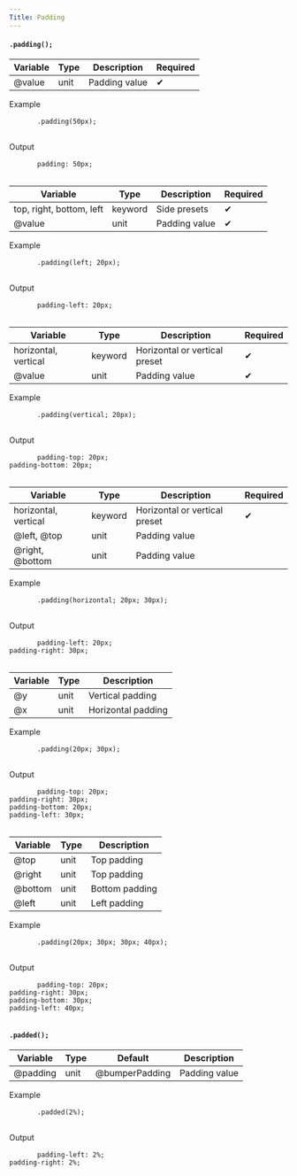 ```yaml
---
Title: Padding
---
```


#### `.padding();`

<table class="doc-table">
  <thead>
    <tr>
      <th>Variable</th>
      <th>Type</th>
      <th>Description</th>
      <th>Required</th>
    </tr>
  </thead>
  <tbody>
    <tr>
      <td>@value</td>
      <td>unit</td>
      <td>Padding value</td>
      <td>✔</td>
    </tr>
  </tbody>
</table>

<div class="example-output">
  <div class="example-output__block">
    <div class="example-output__heading">Example</div>
    <pre class="language-less">
      <code>.padding(50px);</code>
    </pre>
  </div>
  <div class="example-output__block">
    <div class="example-output__heading">Output</div>
    <pre class="language-css">
      <code>padding: 50px;</code>
    </pre>
  </div>
</div>

<table class="doc-table">
  <thead>
    <tr>
      <th>Variable</th>
      <th>Type</th>
      <th>Description</th>
      <th>Required</th>
    </tr>
  </thead>
  <tbody>
    <tr>
      <td>top, right, bottom, left</td>
      <td>keyword</td>
      <td>Side presets</td>
      <td>✔</td>
    </tr>
    <tr>
      <td>@value</td>
      <td>unit</td>
      <td>Padding value</td>
      <td>✔</td>
    </tr>
  </tbody>
</table>

<div class="example-output">
  <div class="example-output__block">
    <div class="example-output__heading">Example</div>
    <pre class="language-less">
      <code>.padding(left; 20px);</code>
    </pre>
  </div>
  <div class="example-output__block">
    <div class="example-output__heading">Output</div>
    <pre class="language-css">
      <code>padding-left: 20px;</code>
    </pre>
  </div>
</div>

<table class="doc-table">
  <thead>
    <tr>
      <th>Variable</th>
      <th>Type</th>
      <th>Description</th>
      <th>Required</th>
    </tr>
  </thead>
  <tbody>
    <tr>
      <td>horizontal, vertical</td>
      <td>keyword</td>
      <td>Horizontal or vertical preset</td>
      <td>✔</td>
    </tr>
    <tr>
      <td>@value</td>
      <td>unit</td>
      <td>Padding value</td>
      <td>✔</td>
    </tr>
  </tbody>
</table>

<div class="example-output">
  <div class="example-output__block">
    <div class="example-output__heading">Example</div>
    <pre class="language-less">
      <code>.padding(vertical; 20px);</code>
    </pre>
  </div>
  <div class="example-output__block">
    <div class="example-output__heading">Output</div>
    <pre class="language-css">
      <code>padding-top: 20px;
padding-bottom: 20px;</code>
    </pre>
  </div>
</div>

<table class="doc-table">
  <thead>
    <tr>
      <th>Variable</th>
      <th>Type</th>
      <th>Description</th>
      <th>Required</th>
    </tr>
  </thead>
  <tbody>
    <tr>
      <td>horizontal, vertical</td>
      <td>keyword</td>
      <td>Horizontal or vertical preset</td>
      <td>✔</td>
    </tr>
    <tr>
      <td>@left, @top</td>
      <td>unit</td>
      <td>Padding value</td>
      <td></td>
    </tr>
    <tr>
      <td>@right, @bottom</td>
      <td>unit</td>
      <td>Padding value</td>
      <td></td>
    </tr>
  </tbody>
</table>

<div class="example-output">
  <div class="example-output__block">
    <div class="example-output__heading">Example</div>
    <pre class="language-less">
      <code>.padding(horizontal; 20px; 30px);</code>
    </pre>
  </div>
  <div class="example-output__block">
    <div class="example-output__heading">Output</div>
    <pre class="language-css">
      <code>padding-left: 20px;
padding-right: 30px;</code>
    </pre>
  </div>
</div>

<table class="doc-table">
  <thead>
    <tr>
      <th>Variable</th>
      <th>Type</th>
      <th>Description</th>
    </tr>
  </thead>
  <tbody>
    <tr>
      <td>@y</td>
      <td>unit</td>
      <td>Vertical padding</td>
    </tr>
    <tr>
      <td>@x</td>
      <td>unit</td>
      <td>Horizontal padding</td>
    </tr>
  </tbody>
</table>

<div class="example-output">
  <div class="example-output__block">
    <div class="example-output__heading">Example</div>
    <pre class="language-less">
      <code>.padding(20px; 30px);</code>
    </pre>
  </div>
  <div class="example-output__block">
    <div class="example-output__heading">Output</div>
    <pre class="language-css">
      <code>padding-top: 20px;
padding-right: 30px;
padding-bottom: 20px;
padding-left: 30px;</code>
    </pre>
  </div>
</div>

<table class="doc-table">
  <thead>
    <tr>
      <th>Variable</th>
      <th>Type</th>
      <th>Description</th>
    </tr>
  </thead>
  <tbody>
    <tr>
      <td>@top</td>
      <td>unit</td>
      <td>Top padding</td>
    </tr>
    <tr>
      <td>@right</td>
      <td>unit</td>
      <td>Top padding</td>
    </tr>
    <tr>
      <td>@bottom</td>
      <td>unit</td>
      <td>Bottom padding</td>
    </tr>
    <tr>
      <td>@left</td>
      <td>unit</td>
      <td>Left padding</td>
    </tr>
  </tbody>
</table>

<div class="example-output">
  <div class="example-output__block">
    <div class="example-output__heading">Example</div>
    <pre class="language-less">
      <code>.padding(20px; 30px; 30px; 40px);</code>
    </pre>
  </div>
  <div class="example-output__block">
    <div class="example-output__heading">Output</div>
    <pre class="language-css">
      <code>padding-top: 20px;
padding-right: 30px;
padding-bottom: 30px;
padding-left: 40px;</code>
    </pre>
  </div>
</div>

#### `.padded();`

<table class="doc-table">
  <thead>
    <tr>
      <th>Variable</th>
      <th>Type</th>
      <th>Default</th>
      <th>Description</th>
    </tr>
  </thead>
  <tbody>
    <tr>
      <td>@padding</td>
      <td>unit</td>
      <td>@bumperPadding</td>
      <td>Padding value</td>
    </tr>
  </tbody>
</table>

<div class="example-output">
  <div class="example-output__block">
    <div class="example-output__heading">Example</div>
    <pre class="language-less">
      <code>.padded(2%);</code>
    </pre>
  </div>
  <div class="example-output__block">
    <div class="example-output__heading">Output</div>
    <pre class="language-css">
      <code>padding-left: 2%;
padding-right: 2%;</code>
    </pre>
  </div>
</div>
